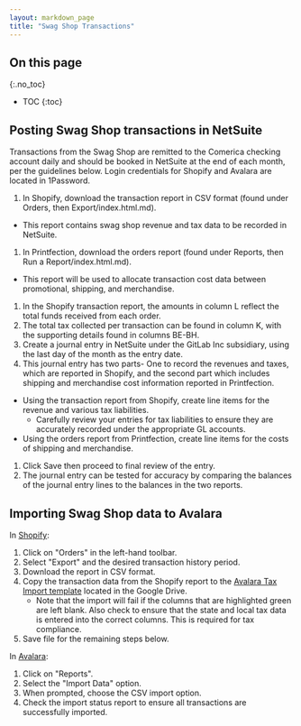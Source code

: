 ```yaml
---
layout: markdown_page
title: "Swag Shop Transactions"
---
```


## On this page
{:.no_toc}

- TOC
{:toc}



## Posting Swag Shop transactions in NetSuite
Transactions from the Swag Shop are remitted to the Comerica checking account daily and should be booked in NetSuite at the end of each month, per the guidelines below. Login credentials for Shopify and Avalara are located in 1Password.

1. In Shopify, download the transaction report in CSV format (found under Orders, then Export/index.html.md).
  * This report contains swag shop revenue and tax data to be recorded in NetSuite.
1. In Printfection, download the orders report (found under Reports, then Run a Report/index.html.md).
  * This report will be used to allocate transaction cost data between promotional, shipping, and merchandise.
1. In the Shopify transaction report, the amounts in column L reflect the total funds received from each order.
1. The total tax collected per transaction can be found in column K, with the supporting details found in columns BE-BH.
1. Create a journal entry in NetSuite under the GitLab Inc subsidiary, using the last day of the month as the entry date.
1. This journal entry has two parts- One to record the revenues and taxes, which are reported in Shopify, and the second part which includes shipping and merchandise cost information reported in Printfection.
  * Using the transaction report from Shopify, create line items for the revenue and various tax liabilities.
    * Carefully review your entries for tax liabilities to ensure they are accurately recorded under the appropriate GL accounts.
  * Using the orders report from Printfection, create line items for the costs of shipping and merchandise.
1. Click Save then proceed to final review of the entry.
1. The journal entry can be tested for accuracy by comparing the balances of the journal entry lines to the balances in the two reports.

## Importing Swag Shop data to Avalara

In [Shopify](https://www.shopify.com/login/index.html.md):
1. Click on "Orders" in the left-hand toolbar.
1. Select "Export" and the desired transaction history period.
1. Download the report in CSV format.
1. Copy the transaction data from the Shopify report to the [Avalara Tax Import template](https://drive.google.com/file/d/19_UBjfqKcnuOWDfHfRVfFRc5L35QF4Gf/view?usp=sharing/index.html.md) located in the Google Drive.
    * Note that the import will fail if the columns that are highlighted green are left blank. Also check to ensure that the state and local tax data is entered into the correct columns. This is required for tax compliance. 
1. Save file for the remaining steps below.

In [Avalara](https://admin-avatax.avalara.net/login.aspx?ReturnUrl=%2fAvaTax%2fTools%2fItemImportUpload.aspx/index.html.md):
1. Click on "Reports".
1. Select the "Import Data" option.
1. When prompted, choose the CSV import option.
1. Check the import status report to ensure all transactions are successfully imported.